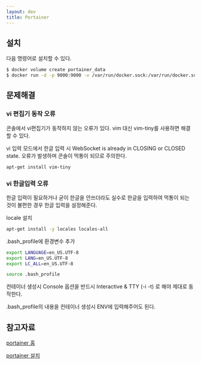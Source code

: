 ```yaml
---
layout: dev
title: Portainer
---
```

## 설치

다음 명령어로 설치할 수 있다.

```bash
$ docker volume create portainer_data
$ docker run -d -p 9000:9000 -v /var/run/docker.sock:/var/run/docker.sock -v portainer_data:/data portainer/portainer
```

## 문제해결

### vi 편집기 동작 오류

콘솔에서 vi편집기가 동작하지 않는 오류가 있다. vim 대신 vim-tiny를 사용하면 해결할 수 있다.

vi 입력 모드에서 한글 입력 시 WebSocket is already in CLOSING or CLOSED state. 오류가 발생하며 콘솔이 먹통이 되므로 주의한다.

```bash
apt-get install vim-tiny
```

### vi 한글입력 오류

한글 입력이 필요하거나 굳이 한글을 안쓰더라도 실수로 한글을 입력하여 먹통이 되는 것이 불편한 경우 한글 입력을 설정해준다.

locale 설치 

```bash
apt-get install -y locales locales-all
```

.bash_profile에 환경변수 추가

```bash
export LANGUAGE=en_US.UTF-8
export LANG=en_US.UTF-8
export LC_ALL=en_US.UTF-8
```

```bash
source .bash_profile
```

컨테이너 생성시 Console 옵션을 반드시 Interactive & TTY (-i -t) 로 해야 제대로 동작한다.

.bash_profile의 내용을 컨테이너 생성시 ENV에 입력해주어도 된다.

## 참고자료

[portainer 홈](https://www.portainer.io/)

[portainer 설치](https://www.portainer.io/installation/)
